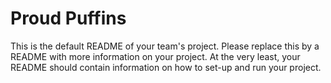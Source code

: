 # Proud Puffins
This is the default README of your team's project. Please replace this by a README with more information on your project. At the very least, your README should contain information on how to set-up and run your project.
